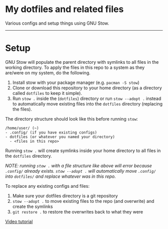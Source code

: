 # My dotfiles and related files

Various configs and setup things using GNU Stow.

---
# Setup

GNU Stow will populate the parent directory with symlinks to all files in the working directory.
To apply the files in this repo to a system as they are/were on my system, do the following.

1. Install stow with your package manager (e.g. `pacman -S stow`)
2. Clone or download this repository to your home directory (as a directory called `dotfiles` to keep it simple).
3. Run `stow .` inside the (`dotfiles`) directory or run `stow --adopt .` instead to automatically move existing files into the `dotfiles` directory (replacing the files).

The directory structure should look like this before running `stow`:
```
/home/user/ (~)
- .config/ (if you have existing configs)
- dotfiles (or whatever you named your directory)
  - <files in this repo>
```

Running `stow .` will create symlinks inside your home directory to all files in the `dotfiles` directory.

*NOTE: running `stow .` with a file structure like above will error because `.config/` already exists. `stow --adopt .` will automatically move `.config/` into `dotfiles/` and replace whatever was in this repo.*

To replace any existing configs and files:
1. Make sure your dotfiles directory is a git repository
2. `stow --adopt .` to move existing files to the repo (and overwrite) and create the symlinks
3. `git restore .` to restore the overwrites back to what they were

[Video tutorial](https://www.youtube.com/watch?v=y6XCebnB9gs)


